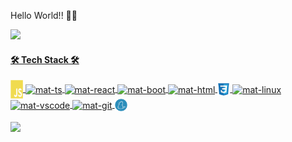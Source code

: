 Hello World!! 👋👋

<div>
  <a href="https://github.com/matganzala">
  <img height="180em" src="https://github-readme-stats.vercel.app/api?username=matganzala&show_icons=true&theme=radical&include_all_commits=true&count_private=true"/>   
</div>
  
<div style="display: inline_block">
  <h4>🛠  Tech Stack 🛠  </h4>
  <img align="center" alt="mat-Js" height="30" width="20" src="https://raw.githubusercontent.com/devicons/devicon/master/icons/javascript/javascript-plain.svg">
  <img align="center" alt="mat-ts" height="20" width="20" src="https://cdn.jsdelivr.net/gh/devicons/devicon/icons/typescript/typescript-original.svg" />   
  <img align="center" alt="mat-react" height="20" width="20" src="https://cdn.jsdelivr.net/gh/devicons/devicon/icons/react/react-original.svg" >
  <img align="center" alt="mat-boot" height="20" width="20" src="https://cdn.jsdelivr.net/gh/devicons/devicon/icons/bootstrap/bootstrap-original.svg" />   
  <img align="center" alt="mat-html" height="20" width="20" src="https://cdn.jsdelivr.net/gh/devicons/devicon/icons/html5/html5-original.svg">
  <img align="center" alt="mat-CSS" height="20" width="20" src="https://raw.githubusercontent.com/devicons/devicon/master/icons/css3/css3-original.svg">   
  <img align="center" alt="mat-linux" height="20" width="20" img src="https://cdn.jsdelivr.net/gh/devicons/devicon/icons/linux/linux-original.svg" />
  <img align="center" alt="mat-vscode" height="20" width="20" img src="https://cdn.jsdelivr.net/gh/devicons/devicon/icons/vscode/vscode-original.svg" />
  <img align="center" alt="mat-git" height="20" width="20" img src="https://cdn.jsdelivr.net/gh/devicons/devicon/icons/git/git-original.svg" />
  <img align="center" alt="mat-yarn" height="20" width="20" img src="https://github.com/devicons/devicon/blob/master/icons/yarn/yarn-original.svg"
 />
 </div> 
 <br>
  
 <div style "display: inline-block">
  <a height="30" width="30" href="https://www.linkedin.com/in/matheus-ganzala-nunes-teixeira-276b4415b/" target="_blank"><img src="https://img.shields.io/badge/-LinkedIn-%230077B5?style=for-the-badge&logo=linkedin&logoColor=white" target="_blank"></a>   
</div>

